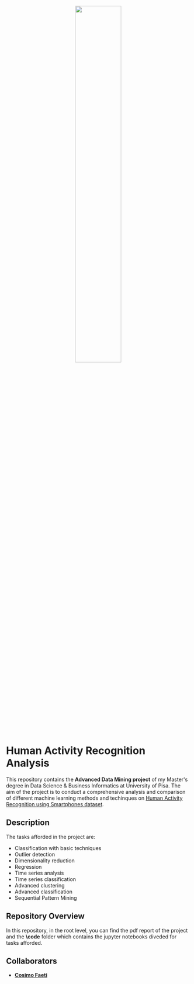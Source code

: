 <p align="center">
  <img width="50%" src="https://github.com/RiccardoGalarducci/seismic-bump-analysis/blob/main/img/marchio_unipi_black.png">
</p>
<br>

# Human Activity Recognition Analysis
This repository contains the **Advanced Data Mining project** of my Master's degree in Data Science & Business Informatics at University of Pisa.
The aim of the project is to conduct a comprehensive analysis and comparison of different machine learning methods and techinques on 
[Human Activity Recognition using Smartphones dataset](https://archive.ics.uci.edu/dataset/240/human+activity+recognition+using+smartphones).


## Description

The tasks afforded in the project are:

- Classification with basic techniques
- Outlier detection
- Dimensionality reduction
- Regression
- Time series analysis
- Time series classification
- Advanced clustering
- Advanced classification
- Sequential Pattern Mining

## Repository Overview

In this repository, in the root level, you can find the pdf report of the project and the **\code** folder which contains the jupyter notebooks diveded for tasks afforded.


## Collaborators

* **[Cosimo Faeti](https://github.com/CosimoFaeti)**

